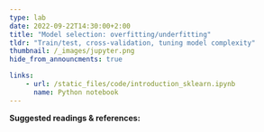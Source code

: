 ```yaml
---
type: lab
date: 2022-09-22T14:30:00+2:00
title: "Model selection: overfitting/underfitting"
tldr: "Train/test, cross-validation, tuning model complexity"
thumbnail: /_images/jupyter.png
hide_from_announcments: true

links: 
    - url: /static_files/code/introduction_sklearn.ipynb
      name: Python notebook
---
```

**Suggested readings & references:**
<!-- - [Python Installation Guidelines](https://docs.anaconda.com/anaconda/install/) Guide to install the Python Anaconda distribution.
- [Online tutorials](python.org/): Hands-on tutorials for beginners. -->
